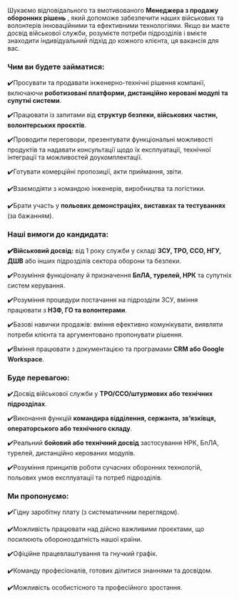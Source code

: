 Шукаємо відповідального та вмотивованого **Менеджера з продажу оборонних
рішень** , який допоможе забезпечити наших військових та волонтерів
інноваційними та ефективними технологіями. Якщо ви маєте досвід військової
служби, розумієте потреби підрозділів і вмієте знаходити індивідуальний підхід
до кожного клієнта, ця вакансія для вас.

### **Чим ви будете займатися:**

✔️Просувати та продавати інженерно-технічні рішення компанії, включаючи
**роботизовані платформи, дистанційно керовані модулі та супутні системи**.

✔️Працювати із запитами від **структур безпеки, військових частин,
волонтерських проєктів**.

✔️Проводити переговори, презентувати функціональні можливості продуктів та
надавати консультації щодо їх експлуатації, технічної інтеграції та
можливостей доукомплектації.

✔️Готувати комерційні пропозиції, акти приймання, звіти.

✔️Взаємодіяти з командою інженерів, виробництва та логістики.

✔️Брати участь у **польових демонстраціях, виставках та тестуваннях** (за
бажанням).

### **Наші вимоги до кандидата:**

**✔️Військовий досвід:** від 1 року служби у складі **ЗСУ, ТРО, ССО, НГУ,
ДШВ** або інших підрозділів сектора оборони та безпеки.

✔️Розуміння функціоналу й призначення **БпЛА, турелей, НРК** та супутніх
систем керування.

✔️Розуміння процедури постачання на підрозділи ЗСУ, вміння працювати з **НЗФ,
ГО та волонтерами**.

✔️Базові навички продажів: вміння ефективно комунікувати, виявляти потреби
клієнта та аргументовано пропонувати рішення.

✔️Вміння працювати з документацією та програмами **CRM або Google Workspace**.

### **Буде перевагою:**

✔️Досвід військової служби у **ТРО/ССО/штурмових або технічних підрозділах**.

✔️Виконання функцій **командира відділення, сержанта, зв’язківця,
операторського або технічного складу**.

✔️Реальний **бойовий або технічний досвід** застосування НРК, БпЛА, турелей,
дистанційно керованих модулів.

✔️Розуміння принципів роботи сучасних оборонних технологій, польових умов
експлуатації та потреб підрозділів.

### **Ми пропонуємо:**

✔️Гідну заробітну плату (з систематичним переглядом).

✔️Можливість працювати над дійсно важливими проєктами, що посилюють
обороноздатність нашої країни.

✔️Офіційне працевлаштування та гнучкий графік.

✔️Команду професіоналів, готових ділитися знаннями та досвідом.

✔️Можливість особистісного та професійного зростання.